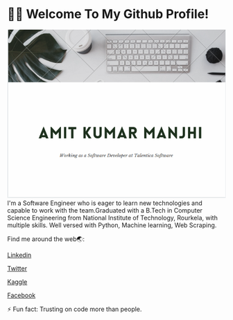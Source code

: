 # 👨‍💻 Welcome To My Github Profile!
<img src = "https://github.com/amit-talentica/amit-talentica/blob/master/github2.png">
I'm a Software Engineer who is eager to learn new technologies and capable to work with the team.Graduated with a B.Tech in Computer Science Engineering from National Institute of Technology, Rourkela, with multiple skills. Well versed with Python, Machine learning, Web Scraping.



Find me around the web🌏:

<a href="https://www.linkedin.com/in/amit-kumar-manjhi-611a24104/">Linkedin</a>

<a href="https://twitter.com/akm_nitrkl">Twitter</a>

<a href="https://www.kaggle.com/amitkumarmanjhi">Kaggle</a>

<a href="https://www.facebook.com/profile.php?id=100004458345542">Facebook</a>

⚡ Fun fact: Trusting on code more than people.


<!--
**amit-talentica/amit-talentica** is a ✨ _special_ ✨ repository because its `README.md` (this file) appears on your GitHub profile.


